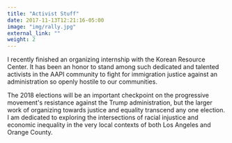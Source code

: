 ```yaml
---
title: "Activist Stuff"
date: 2017-11-13T12:21:16-05:00
image: "img/rally.jpg"
external_link: ""
weight: 2
---
```


I recently finished an organizing internship with the Korean Resource Center. It has been an honor to stand among such dedicated and talented activists in the AAPI community to fight for immigration justice against an administration so openly hostile to our communities.

The 2018 elections will be an important checkpoint on the progressive movement's resistance against the Trump administration, but the larger work of organizing towards justice and equality transcend any one election. I am dedicated to exploring the intersections of racial injustice and economic inequality in the very local contexts of both Los Angeles and Orange County.

